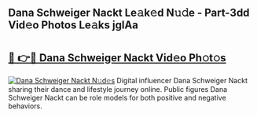## Dana Schweiger Nackt Le𝚊k𝚎d N𝚞𝚍e - Part-3dd Vid𝚎o Photos Le𝚊ks jglAa

# <h2><a href="http://fb3j4pz.evod.top/?m=Dana+Schweiger+Nackt">🔗 👉🔴 Dana Schweiger Nackt Vid𝚎o Ph𝚘t𝚘s</a></h2>

[![Dana Schweiger Nackt N𝚞d𝚎s](https://i.imgur.com/8V9OHl7.gif)](http://fb3j4pz.evod.top/?m=Dana+Schweiger+Nackt)
Digital influencer Dana Schweiger Nackt sharing their dance and lifestyle journey online. Public figures Dana Schweiger Nackt can be role models for both positive and negative behaviors. 
